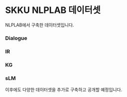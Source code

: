 # SKKU NLPLAB 데이터셋

NLPLAB에서 구축한 데이터셋입니다.

### Dialogue

### IR

### KG

### sLM

이후에도 다양한 데이터셋을 추가로 구축하고 공개할 예정입니다.
